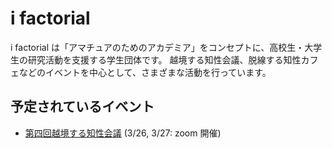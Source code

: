 # i factorial

i factorial は「アマチュアのためのアカデミア」をコンセプトに、高校生・大学生の研究活動を支援する学生団体です。
越境する知性会議、脱線する知性カフェなどのイベントを中心として、さまざまな活動を行っています。

## 予定されているイベント

- [第四回越境する知性会議](./ekkyo/event4.md) (3/26, 3/27: zoom 開催)
